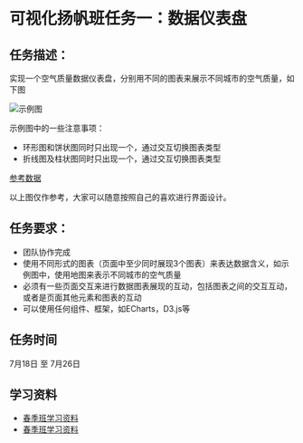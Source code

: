 # 可视化扬帆班任务一：数据仪表盘

## 任务描述：

实现一个空气质量数据仪表盘，分别用不同的图表来展示不同城市的空气质量，如下图

![示例图](../asset/vis_yangfan_task1_01.png)

示例图中的一些注意事项：

* 环形图和饼状图同时只出现一个，通过交互切换图表类型
* 折线图及柱状图同时只出现一个，通过交互切换图表类型

[参考数据](../asset/aqidata.xlsx)

以上图仅作参考，大家可以随意按照自己的喜欢进行界面设计。

## 任务要求：

* 团队协作完成
* 使用不同形式的图表（页面中至少同时展现3个图表）来表达数据含义，如示例图中，使用地图来表示不同城市的空气质量
* 必须有一些页面交互来进行数据图表展现的互动，包括图表之间的交互互动，或者是页面其他元素和图表的互动
* 可以使用任何组件、框架，如ECharts，D3.js等

## 任务时间

7月18日 至 7月26日

## 学习资料

* [春季班学习资料](https://github.com/baidu-ife/ife/tree/master/2015_spring/task/task0001)
* [春季班学习资料](https://github.com/baidu-ife/ife/tree/master/2015_spring/task/task0002)
